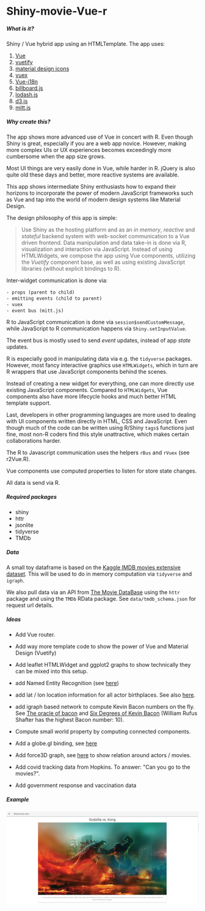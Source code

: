 # Shiny-movie-Vue-r

##### What is it?

Shiny / Vue hybrid app using an HTMLTemplate. The app uses:

1. [Vue](https://vuejs.org/)
2. [vuetify](https://vuetifyjs.com/en/getting-started/installation/)
3. [material design icons](https://materialdesignicons.com/)
4. [vuex](https://vuex.vuejs.org/guide/)
5. [Vue-i18n](https://kazupon.github.io/vue-i18n/) 
6. [billboard.js](https://naver.github.io/billboard.js/)
7. [lodash.js](https://lodash.com/)
8. [d3.js](https://d3js.org/)
9. [mitt.js](https://github.com/developit/mitt)

##### Why create this?

The app shows more advanced use of Vue in concert with R. Even though Shiny is great, especially if you are a web app novice. However, making more complex UIs or UX experiences becomes exceedingly more cumbersome when the app size grows. 

Most UI things are very easily done in Vue, while harder in R. jQuery is also quite old these days and better, more reactive systems are available.

This app shows intermediate Shiny enthusiasts how to expand their horizons to incorporate the power of modern JavaScript frameworks such as Vue and tap into the world of modern design systems like Material Design. 

The design philosophy of this app is simple: 

>Use Shiny as the hosting platform and as an *in memory*, *reactive* and *stateful*  backend system with web-socket communication to a Vue driven frontend. Data manipulation and data take-in is done via R, visualization and interaction via JavaScript. Instead of using HTMLWidgets, we compose the app using Vue components, utilizing the *Vuetify* component base, as well as using existing JavaScript libraries (without explicit bindings to R).

Inter-widget communication is done via: 

    - props (parent to child)
    - emitting events (child to parent)
    - vuex 
    - event bus (mitt.js)

R to JavaScript communication is done via `session$sendCustomMessage`, while JavaScript to R communication happens via `Shiny.setInputValue`.

The event bus is mostly used to send *event* updates, instead of app *state* updates.

R is especially good in manipulating data via e.g. the `tidyverse` packages. However, most fancy interactive graphics use `HTMLWidgets`, which in turn are R wrappers that use JavaScript components behind the scenes. 

Instead of creating a new widget for everything, one can more directly use existing JavaScript components. Compared to `HTMLWidgets`, Vue components also have more lifecycle hooks and much better HTML template support. 

Last, developers in other programming languages are more used to dealing with UI components written directly in HTML, CSS and JavaScript. Even though much of the code can be written using R/Shiny `tags$` functions just fine, most non-R coders find this style unattractive, which makes certain collaborations harder. 

The R to Javascript communication uses the helpers `rBus` and `rVuex` (see r2Vue.R).

Vue components use computed properties to listen for store state changes.

All data is send via R.
##### Required packages
- shiny
- httr
- jsonlite
- tidyverse
- TMDb
##### Data

A small toy dataframe is based on the [Kaggle IMDB movies extensive dataset](https://www.kaggle.com/stefanoleone992/imdb-extensive-dataset). This will be used to do in memory computation via `tidyverse` and `igraph`. 

We also pull data via an API from [The Movie DataBase](https://www.themoviedb.org/) using the `httr` package and using the `TMDb` RData package. See `data/tmdb_schema.json` for request url details.

##### Ideas

- Add Vue router.

- Add way more template code to show the power of Vue and Material Design (Vuetify)

- Add leaflet HTMLWidget and ggplot2 graphs to show technically they can be mixed into this setup. 
  
- add Named Entity Recognition (see [here](https://towardsdatascience.com/quick-guide-to-entity-recognition-and-geocoding-with-r-c0a915932895))
  
- add lat / lon location information for all actor birthplaces. See also [here](https://cran.r-project.org/web/packages/countrycode/countrycode.pdf).

- add igraph based network to compute Kevin Bacon numbers on the fly. See [The oracle of bacon](oracleofbacon) and [Six Degrees of Kevin Bacon](https://en.wikipedia.org/wiki/Six_Degrees_of_Kevin_Bacon#:~:text=Kevin%20Bacon%20himself%20has%20a,Bacon%20number%20is%20N%2B1.) (William Rufus Shafter has the highest Bacon number: 10). 
  
- Compute small world property by computing connected components.

- Add a globe.gl binding, see [here](https://globe.gl/)

- Add force3D graph, see [here](https://github.com/vasturiano/3d-force-graph) to show relation around actors / movies.

- Add covid tracking data from Hopkins. To answer: "Can you go to the movies?".

- Add government response and vaccination data

##### Example 

![image info](./screenshot.png)